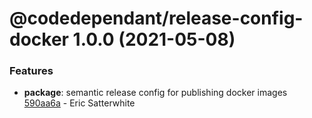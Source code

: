 # @codedependant/release-config-docker 1.0.0 (2021-05-08)


### Features

* **package**: semantic release config for publishing docker images [590aa6a](https://github.com/esatterwhite/semantic-release-tools/commit/590aa6a22ed2482935018c91b93e44a77e8549a6) - Eric Satterwhite
